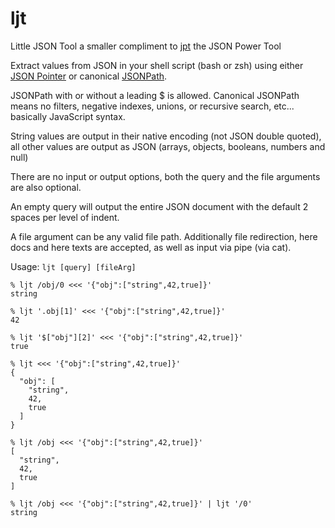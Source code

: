 # ljt
Little JSON Tool a smaller compliment to [jpt](https://github.com/brunerd/jpt) the JSON Power Tool

Extract values from JSON in your shell script (bash or zsh) using either [JSON Pointer](https://datatracker.ietf.org/doc/html/rfc6901) or canonical [JSONPath](https://datatracker.ietf.org/doc/draft-ietf-jsonpath-base/).

JSONPath with or without a leading $ is allowed. Canonical JSONPath means no filters, negative indexes, unions, or recursive search, etc... basically JavaScript syntax.

String values are output in their native encoding (not JSON double quoted), all other values are output as JSON (arrays, objects, booleans, numbers and null)

There are no input or output options, both the query and the file arguments are also optional.

An empty query will output the entire JSON document with the default 2 spaces per level of indent.

A file argument can be any valid file path. Additionally file redirection, here docs and here texts are accepted, as well as input via pipe (via cat).

Usage: `ljt [query] [fileArg]`
```
% ljt /obj/0 <<< '{"obj":["string",42,true]}'
string

% ljt '.obj[1]' <<< '{"obj":["string",42,true]}'
42

% ljt '$["obj"][2]' <<< '{"obj":["string",42,true]}'
true

% ljt <<< '{"obj":["string",42,true]}'                                                                               
{
  "obj": [
    "string",
    42,
    true
  ]
}

% ljt /obj <<< '{"obj":["string",42,true]}'
[
  "string",
  42,
  true
]

% ljt /obj <<< '{"obj":["string",42,true]}' | ljt '/0'  
string
```
